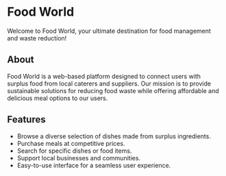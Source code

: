 # Food World

Welcome to Food World, your ultimate destination for food management and waste reduction!

## About

Food World is a web-based platform designed to connect users with surplus food from local caterers and suppliers. Our mission is to provide sustainable solutions for reducing food waste while offering affordable and delicious meal options to our users.

## Features

- Browse a diverse selection of dishes made from surplus ingredients.
- Purchase meals at competitive prices.
- Search for specific dishes or food items.
- Support local businesses and communities.
- Easy-to-use interface for a seamless user experience.
